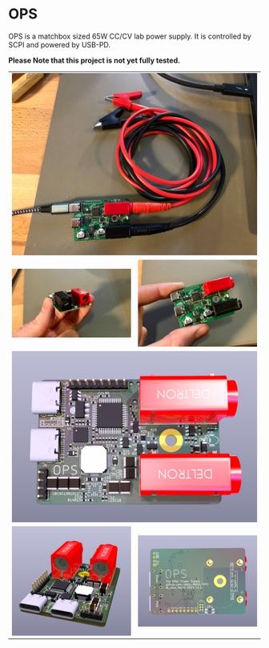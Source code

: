 # OPS

OPS is a matchbox sized 65W CC/CV lab power supply. It is controlled by SCPI and powered by USB-PD.

**Please Note that this project is not yet fully tested.**

<table>
  <tbody>
    <tr>
      <td colspan="2">
        <img src="images/1.jpg"/>
      </td>
    </tr>
    <tr>
      <td>
        <img src="images/2.jpg"/>
      </td>
      <td>
        <img src="images/3.jpg"/>
      </td>
    </tr>
    <tr>
      <td colspan="2">
        <img src="images/4.png"/>
      </td>
    </tr>
    <tr>
      <td>
        <img src="images/5.png"/>
      </td>
      <td>
        <img src="images/6.png"/>
      </td>
    </tr>
  </tbody>
</table>
